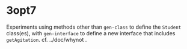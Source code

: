 3opt7
====

Experiments using methods other than `gen-class` to define the
`Student` class(es), with `gen-interface` to define a new interface
that includes `getAgitation`.  cf. ../doc/whynot .

